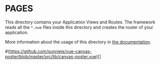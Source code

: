 # PAGES

This directory contains your Application Views and Routes.
The framework reads all the `*.vue` files inside this directory and creates the router of your application.

More information about the usage of this directory in [the documentation](https://nuxtjs.org/guide/routing).



#(https://github.com/sunniejs/vue-canvas-poster/blob/master/src/lib/canvas-poster.vue)[]

